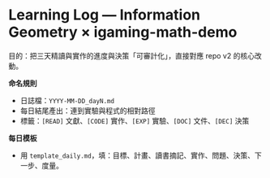 # Learning Log — Information Geometry × igaming-math-demo

目的：把三天精讀與實作的進度與決策「可審計化」，直接對應 repo v2 的核心改動。

**命名規則**
- 日誌檔：`YYYY-MM-DD_dayN.md`
- 每日結尾產出：連到實驗與程式的相對路徑
- 標籤：`[READ]` 文獻、`[CODE]` 實作、`[EXP]` 實驗、`[DOC]` 文件、`[DEC]` 決策

**每日模板**
- 用 `template_daily.md`，填：目標、計畫、讀書摘記、實作、問題、決策、下一步、度量。
